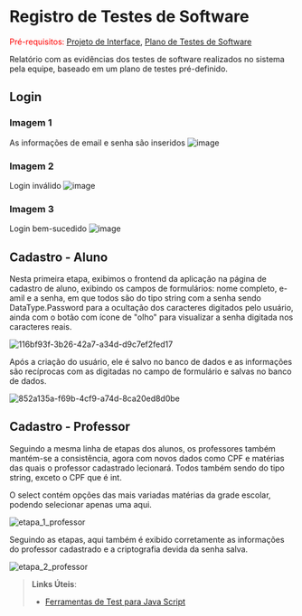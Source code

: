 # Registro de Testes de Software

<span style="color:red">Pré-requisitos: <a href="3-Projeto de Interface.md"> Projeto de Interface</a></span>, <a href="8-Plano de Testes de Software.md"> Plano de Testes de Software</a>

Relatório com as evidências dos testes de software realizados no sistema pela equipe, baseado em um plano de testes pré-definido.

## Login

### Imagem 1
As informações de email e senha são inseridos
![image](https://github.com/ICEI-PUC-Minas-PMV-SInt/pmv-sint-2024-1-e3-proj-back-t1-time-3/assets/88893508/9ef4d1bb-93c2-4aad-94af-4fdf36f76e77)

### Imagem 2
Login inválido
![image](https://github.com/ICEI-PUC-Minas-PMV-SInt/pmv-sint-2024-1-e3-proj-back-t1-time-3/assets/88893508/bbc8149b-64e6-4cb7-b896-d97575d464dc)

### Imagem 3
Login bem-sucedido
![image](https://github.com/ICEI-PUC-Minas-PMV-SInt/pmv-sint-2024-1-e3-proj-back-t1-time-3/assets/88893508/1acc08a8-1b1c-4483-b99e-770a0d8d388b)

## Cadastro - Aluno

Nesta primeira etapa, exibimos o frontend da aplicação na página de cadastro de aluno, exibindo os campos de formulários: nome completo, e-amil e a senha, em que todos são do tipo string com a senha sendo DataType.Password para a ocultação dos caracteres digitados pelo usuário, ainda com o botão com ícone de "olho" para visualizar a senha digitada nos caracteres reais.

![116bf93f-3b26-42a7-a34d-d9c7ef2fed17](https://github.com/ICEI-PUC-Minas-PMV-SInt/pmv-sint-2024-1-e3-proj-back-t1-time-3/assets/88893508/3b40aa0e-89de-4cac-b944-340ef6f5ea0c)

Após a criação do usuário, ele é salvo no banco de dados e as informações são recíprocas com as digitadas no campo de formulário e salvas no banco de dados.

![852a135a-f69b-4cf9-a74d-8ca20ed8d0be](https://github.com/ICEI-PUC-Minas-PMV-SInt/pmv-sint-2024-1-e3-proj-back-t1-time-3/assets/88893508/aea9113e-cfc9-4f3d-8e75-b9b22e86f38f)

## Cadastro - Professor

Seguindo a mesma linha de etapas dos alunos, os professores também mantém-se a consistência, agora com novos dados como CPF e matérias das quais o professor cadastrado lecionará. Todos também sendo do tipo string, exceto o CPF que é int.

O select contém opções das mais variadas matérias da grade escolar, podendo selecionar apenas uma aqui.

![etapa_1_professor](https://github.com/ICEI-PUC-Minas-PMV-SInt/pmv-sint-2024-1-e3-proj-back-t1-time-3/assets/88893508/e99414cc-bf48-4f7b-8e56-dd479f43c59e)

Seguindo as etapas, aqui também é exibido corretamente as informações do professor cadastrado e a criptografia devida da senha salva.

![etapa_2_professor](https://github.com/ICEI-PUC-Minas-PMV-SInt/pmv-sint-2024-1-e3-proj-back-t1-time-3/assets/88893508/9b5d7dea-dfed-4e3a-b4bd-651faed88d1c)

> **Links Úteis**:
> - [Ferramentas de Test para Java Script](https://geekflare.com/javascript-unit-testing/)
